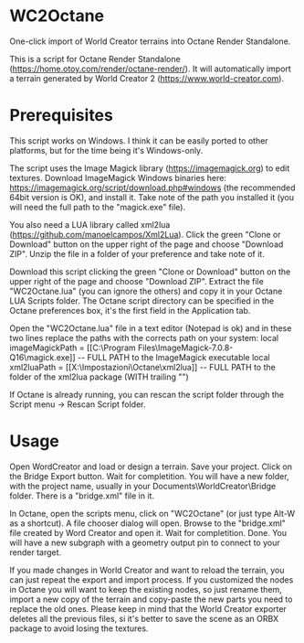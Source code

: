 # WC2Octane
One-click import of World Creator terrains into Octane Render Standalone.

This is a script for Octane Render Standalone (https://home.otoy.com/render/octane-render/). It will automatically import a terrain generated by World Creator 2 (https://www.world-creator.com).

# Prerequisites
This script works on Windows. I think it can be easily ported to other platforms, but for the time being it's Windows-only.

The script uses the Image Magick library (https://imagemagick.org) to edit textures. Download ImageMagick Windows binaries here: https://imagemagick.org/script/download.php#windows (the recommended 64bit version is OK), and install it. Take note of the path you installed it (you will need the full path to the "magick.exe" file).

You also need a LUA library called xml2lua (https://github.com/manoelcampos/Xml2Lua). Click the green "Clone or Download" button on the upper right of the page and choose "Download ZIP". Unzip the file in a folder of your preference and take note of it.

Download this script clicking the green "Clone or Download" button on the upper right of the page and choose "Download ZIP". Extract the file "WC2Octane.lua" (you can ignore the others) and copy it in your Octane LUA Scripts folder. 
The Octane script directory can be specified in the Octane preferences box, it's the first field in the Application tab.

Open the "WC2Octane.lua" file in a text editor (Notepad is ok) and in these two lines replace the paths with the corrects path on your system:
local imageMagickPath = [[C:\Program Files\ImageMagick-7.0.8-Q16\magick.exe]]  -- FULL PATH to the ImageMagick executable
local xml2luaPath = 	[[X:\Impostazioni\Octane\xml2lua\]]	-- FULL PATH to the folder of the xml2lua package (WITH trailing "\")

If Octane is already running, you can rescan the script folder through the Script menu -> Rescan Script folder.

# Usage
Open WordCreator and load or design a terrain. Save your project. Click on the Bridge Export button. Wait for completition. You will have a new folder, with the project name, usually in your Documents\WorldCreator\Bridge folder. There is a "bridge.xml" file in it.

In Octane, open the scripts menu, click on "WC2Octane" (or just type Alt-W as a shortcut). A file chooser dialog will open. Browse to the "bridge.xml" file created by Word Creator and open it. Wait for completition. Done. You will have a new subgraph with a geometry output pin to connect to your render target.

If you made changes in World Creator and want to reload the terrain, you can just repeat the export and import process. If you customized the nodes in Octane you will want to keep the existing nodes, so just rename them, import a new copy of the terrain and copy-paste the new parts you need to replace the old ones. Please keep in mind that the World Creator exporter deletes all the previous files, si it's better to save the scene as an ORBX package to avoid losing the textures.

